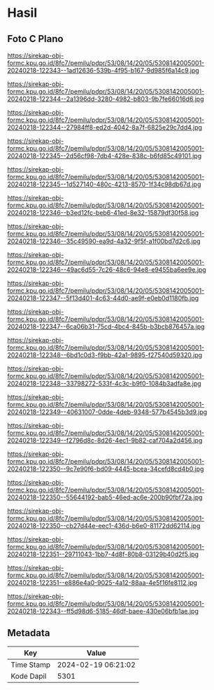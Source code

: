 # Hasil

## Foto C Plano

https://sirekap-obj-formc.kpu.go.id/8fc7/pemilu/pdpr/53/08/14/20/05/5308142005001-20240218-122343--1ad12636-539b-4f95-b167-9d985f6a14c9.jpg

https://sirekap-obj-formc.kpu.go.id/8fc7/pemilu/pdpr/53/08/14/20/05/5308142005001-20240218-122344--2a1396dd-3280-4982-b803-9b7fe66016d6.jpg

https://sirekap-obj-formc.kpu.go.id/8fc7/pemilu/pdpr/53/08/14/20/05/5308142005001-20240218-122344--27984ff8-ed2d-4042-8a7f-6825e29c7dd4.jpg

https://sirekap-obj-formc.kpu.go.id/8fc7/pemilu/pdpr/53/08/14/20/05/5308142005001-20240218-122345--2d56cf98-7db4-428e-838c-b6fd85c49101.jpg

https://sirekap-obj-formc.kpu.go.id/8fc7/pemilu/pdpr/53/08/14/20/05/5308142005001-20240218-122345--1d527140-480c-4213-8570-1f34c98db67d.jpg

https://sirekap-obj-formc.kpu.go.id/8fc7/pemilu/pdpr/53/08/14/20/05/5308142005001-20240218-122346--b3ed12fc-beb6-41ed-8e32-15879df30f58.jpg

https://sirekap-obj-formc.kpu.go.id/8fc7/pemilu/pdpr/53/08/14/20/05/5308142005001-20240218-122346--35c49590-ea9d-4a32-9f5f-a1f00bd7d2c6.jpg

https://sirekap-obj-formc.kpu.go.id/8fc7/pemilu/pdpr/53/08/14/20/05/5308142005001-20240218-122346--49ac6d55-7c26-48c6-94e8-e9455ba6ee9e.jpg

https://sirekap-obj-formc.kpu.go.id/8fc7/pemilu/pdpr/53/08/14/20/05/5308142005001-20240218-122347--5f13d401-4c63-44d0-ae9f-e0eb0d1180fb.jpg

https://sirekap-obj-formc.kpu.go.id/8fc7/pemilu/pdpr/53/08/14/20/05/5308142005001-20240218-122347--6ca06b31-75cd-4bc4-845b-b3bcb876457a.jpg

https://sirekap-obj-formc.kpu.go.id/8fc7/pemilu/pdpr/53/08/14/20/05/5308142005001-20240218-122348--6bd1c0d3-f9bb-42a1-9895-f27540d59320.jpg

https://sirekap-obj-formc.kpu.go.id/8fc7/pemilu/pdpr/53/08/14/20/05/5308142005001-20240218-122348--33798272-533f-4c3c-b9f0-1084b3adfa8e.jpg

https://sirekap-obj-formc.kpu.go.id/8fc7/pemilu/pdpr/53/08/14/20/05/5308142005001-20240218-122349--40631007-0dde-4deb-9348-577b4545b3d9.jpg

https://sirekap-obj-formc.kpu.go.id/8fc7/pemilu/pdpr/53/08/14/20/05/5308142005001-20240218-122349--f2796d8c-8d26-4ec1-9b82-caf704a2d456.jpg

https://sirekap-obj-formc.kpu.go.id/8fc7/pemilu/pdpr/53/08/14/20/05/5308142005001-20240218-122350--9c7e90f6-bd09-4445-bcea-34cefd8cd4b0.jpg

https://sirekap-obj-formc.kpu.go.id/8fc7/pemilu/pdpr/53/08/14/20/05/5308142005001-20240218-122350--55644192-bab5-46ed-ac6e-200b90fbf72a.jpg

https://sirekap-obj-formc.kpu.go.id/8fc7/pemilu/pdpr/53/08/14/20/05/5308142005001-20240218-122350--cb27d44e-eec1-436d-b6e0-81172dd62114.jpg

https://sirekap-obj-formc.kpu.go.id/8fc7/pemilu/pdpr/53/08/14/20/05/5308142005001-20240218-122351--29711043-1bb7-4d8f-80b8-03129b40d2f5.jpg

https://sirekap-obj-formc.kpu.go.id/8fc7/pemilu/pdpr/53/08/14/20/05/5308142005001-20240218-122351--e886e4a0-9025-4a12-88aa-4e5f16fe8112.jpg

https://sirekap-obj-formc.kpu.go.id/8fc7/pemilu/pdpr/53/08/14/20/05/5308142005001-20240218-122343--ff5d98d6-5185-46df-baee-430e06bfb1ae.jpg


## Metadata

| Key        | Value               |
| ---------- | ------------------- |
| Time Stamp | 2024-02-19 06:21:02 |
| Kode Dapil | 5301                |



